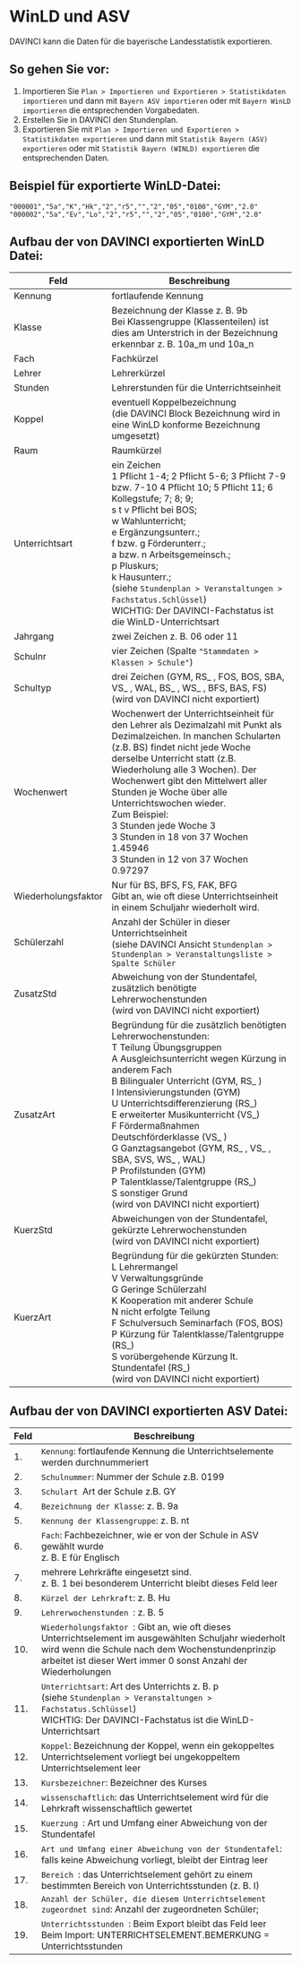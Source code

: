 #  WinLD und ASV


DAVINCI kann die Daten für die bayerische Landesstatistik exportieren.


## So gehen Sie vor: 


1. Importieren Sie ``Plan > Importieren und Exportieren > Statistikdaten importieren`` und dann mit ``Bayern ASV importieren`` oder mit ``Bayern WinLD importieren`` die entsprechenden Vorgabedaten.
2. Erstellen Sie in DAVINCI den Stundenplan.
3. Exportieren Sie mit ``Plan > Importieren und Exportieren > Statistikdaten exportieren`` und dann mit ``Statistik Bayern (ASV) exportieren`` oder mit ``Statistik Bayern (WINLD) exportieren`` die entsprechenden Daten.





## Beispiel für exportierte WinLD-Datei:


```
"000001","5a","K","Hk","2","r5","","2","05","0100","GYM","2.0"
"000002","5a","Ev","Lo","2","r5","","2","05","0100","GYM","2.0"
```

## Aufbau der von DAVINCI exportierten WinLD Datei:

| Feld                | Beschreibung                                                                                                                                                                                                                                                                                                                                                                                                                                                                                                                                                                                 |
| ------------------- | -------------------------------------------------------------------------------------------------------------------------------------------------------------------------------------------------------------------------------------------------------------------------------------------------------------------------------------------------------------------------------------------------------------------------------------------------------------------------------------------------------------------------------------------------------------------------------------------- |
| Kennung             | fortlaufende Kennung                                                                                                                                                                                                                                                                                                                                                                                                                                                                                                                                                                         |
| Klasse              | Bezeichnung der Klasse z. B. 9b <br/> Bei Klassengruppe (Klassenteilen) ist dies am Unterstrich in der Bezeichnung erkennbar z. B. 10a&#95;m und 10a&#95;n                                                                                                                                                                                                                                                                                                                                                                                                                                   |
| Fach                | Fachkürzel                                                                                                                                                                                                                                                                                                                                                                                                                                                                                                                                                                                   |
| Lehrer              | Lehrerkürzel                                                                                                                                                                                                                                                                                                                                                                                                                                                                                                                                                                                 |
| Stunden             | Lehrerstunden für die Unterrichtseinheit                                                                                                                                                                                                                                                                                                                                                                                                                                                                                                                                                     |
| Koppel              | eventuell Koppelbezeichnung <br/>(die DAVINCI Block Bezeichnung wird in eine WinLD konforme Bezeichnung umgesetzt)                                                                                                                                                                                                                                                                                                                                                                                                                                                                           |
| Raum                | Raumkürzel                                                                                                                                                                                                                                                                                                                                                                                                                                                                                                                                                                                   |
| Unterrichtsart      | ein Zeichen <br/> 1 Pflicht 1-4; 2 Pflicht 5-6; 3 Pflicht 7-9 bzw. 7-10 4 Pflicht 10; 5 Pflicht 11; 6 Kollegstufe; 7; 8; 9; <br/> s t v Pflicht bei BOS; <br/> w Wahlunterricht;<br/> e Ergänzungsunterr.; <br/> f bzw. g Förderunterr.; <br/> a bzw. n Arbeitsgemeinsch.; <br/> p Pluskurs;<br/> k Hausunterr.; <br/> (siehe `Stundenplan > Veranstaltungen > Fachstatus.Schlüssel`) <br/> WICHTIG: Der DAVINCI-Fachstatus ist die WinLD-Unterrichtsart                                                                                                                                     |
| Jahrgang            | zwei Zeichen z. B. 06 oder 11                                                                                                                                                                                                                                                                                                                                                                                                                                                                                                                                                                |
| Schulnr             | vier Zeichen (Spalte `"Stammdaten > Klassen > Schule"`)                                                                                                                                                                                                                                                                                                                                                                                                                                                                                                                                      |
| Schultyp            | drei Zeichen (GYM, RS&#95; , FOS, BOS, SBA, VS&#95; , WAL, BS&#95; , WS&#95; , BFS, BAS, FS) <br/>(wird von DAVINCI nicht exportiert)                                                                                                                                                                                                                                                                                                                                                                                                                                                        |
| Wochenwert          | Wochenwert der Unterrichtseinheit für den Lehrer als Dezimalzahl mit Punkt als Dezimalzeichen. In manchen Schularten (z.B. BS) findet nicht jede Woche derselbe Unterricht statt (z.B. Wiederholung alle 3 Wochen). Der Wochenwert gibt den Mittelwert aller Stunden je Woche über alle Unterrichtswochen wieder. <br/>Zum Beispiel: <br/>3 Stunden jede Woche 3<br/> 3 Stunden in 18 von 37 Wochen 1.45946<br/>3 Stunden in 12 von 37 Wochen 0.97297</div>                                                                                                                                  |
| Wiederholungsfaktor | Nur für BS, BFS, FS, FAK, BFG<br> Gibt an, wie oft diese Unterrichtseinheit in einem Schuljahr wiederholt wird.                                                                                                                                                                                                                                                                                                                                                                                                                                                                              |
| Schülerzahl         | Anzahl der Schüler in dieser Unterrichtseinheit <br/>(siehe DAVINCI Ansicht `Stundenplan > Stundenplan > Veranstaltungsliste > Spalte Schüler`                                                                                                                                                                                                                                                                                                                                                                                                                                               |
| ZusatzStd           | Abweichung von der Stundentafel, zusätzlich benötigte Lehrerwochenstunden <br/>(wird von DAVINCI nicht exportiert)                                                                                                                                                                                                                                                                                                                                                                                                                                                                           |
| ZusatzArt           | Begründung für die zusätzlich benötigten Lehrerwochenstunden:<br/>T Teilung Übungsgruppen<br/> A Ausgleichsunterricht wegen Kürzung in anderem Fach<br/> B Bilingualer Unterricht (GYM, RS&#95; )<br/> I Intensivierungstunden (GYM)<br/>U Unterrichtsdifferenzierung (RS&#95;)<br/>E erweiterter Musikunterricht (VS_)<br/> F Fördermaßnahmen Deutschförderklasse (VS&#95; )<br/> G Ganztagsangebot (GYM, RS&#95; , VS&#95; , SBA, SVS, WS&#95; , WAL)<br/> P Profilstunden (GYM)<br/>P Talentklasse/Talentgruppe (RS&#95;)<br/> S sonstiger Grund <br/>(wird von DAVINCI nicht exportiert) |
| KuerzStd            | Abweichungen von der Stundentafel, gekürzte Lehrerwochenstunden <br/> (wird von DAVINCI nicht exportiert)                                                                                                                                                                                                                                                                                                                                                                                                                                                                                    |
| KuerzArt            | Begründung für die gekürzten Stunden:<br/> L Lehrermangel<br/> V Verwaltungsgründe<br/> G Geringe Schülerzahl<br/> K Kooperation mit anderer Schule<br/>N nicht erfolgte Teilung<br/> F Schulversuch Seminarfach (FOS, BOS)<br/> P Kürzung für Talentklasse/Talentgruppe (RS&#95;)<br/>S vorübergehende Kürzung lt. Stundentafel (RS&#95;) <br/>(wird von DAVINCI nicht exportiert)                                                                                                                                                                                                          |


## Aufbau der von DAVINCI exportierten ASV Datei:


| Feld | Beschreibung                                                                                                                                                                                                                |
| ---- | --------------------------------------------------------------------------------------------------------------------------------------------------------------------------------------------------------------------------- |
| 1.   | `Kennung`: fortlaufende Kennung die Unterrichtselemente werden durchnummeriert                                                                                                                                              |
| 2.   | `Schulnummer`: Nummer der Schule z.B. 0199                                                                                                                                                                                  |
| 3.   | `Schulart `Art der Schule z.B. GY                                                                                                                                                                                           |
| 4.   | `Bezeichnung der Klasse`: z. B. 9a                                                                                                                                                                                          |
| 5.   | `Kennung der Klassengruppe`: z. B. nt                                                                                                                                                                                       |
| 6.   | `Fach`: Fachbezeichner, wie er von der Schule in ASV gewählt wurde<br/> z. B. E für Englisch                                                                                                                                |
| 7.   | mehrere Lehrkräfte eingesetzt sind. <br/>z. B. 1 bei besonderem Unterricht bleibt dieses Feld leer                                                                                                                          |
| 8.   | `Kürzel der Lehrkraft`: z. B. Hu                                                                                                                                                                                            |
| 9.   | `Lehrerwochenstunden `: z. B. 5                                                                                                                                                                                             |
| 10.  | `Wiederholungsfaktor `: Gibt an, wie oft dieses Unterrichtselement im ausgewählten Schuljahr wiederholt wird wenn die Schule nach dem Wochenstundenprinzip arbeitet ist dieser Wert immer 0 sonst Anzahl der Wiederholungen |
| 11.  | `Unterrichtsart`: Art des Unterrichts z. B. p<br/> (siehe `Stundenplan > Veranstaltungen > Fachstatus.Schlüssel`) <br/> WICHTIG: Der DAVINCI-Fachstatus ist die WinLD-Unterrichtsart                                        |
| 12.  | `Koppel`:  Bezeichnung der Koppel, wenn ein gekoppeltes Unterrichtselement vorliegt bei ungekoppeltem Unterrichtselement leer                                                                                               |
| 13.  | `Kursbezeichner`: Bezeichner des Kurses                                                                                                                                                                                     |
| 14.  | `wissenschaftlich`: das Unterrichtselement wird für die Lehrkraft wissenschaftlich gewertet                                                                                                                                 |
| 15.  | `Kuerzung `: Art und Umfang einer Abweichung von der Stundentafel                                                                                                                                                           |
| 16.  | `Art und Umfang einer Abweichung von der Stundentafel`: falls keine Abweichung vorliegt, bleibt der Eintrag leer                                                                                                            |
| 17.  | `Bereich `: das Unterrichtselement gehört zu einem bestimmten Bereich von Unterrichtsstunden (z. B. I)                                                                                                                      |
| 18.  | `Anzahl der Schüler, die diesem Unterrichtselement zugeordnet sind`: Anzahl der zugeordneten Schüler;                                                                                                                       |
| 19.  | `Unterrichtsstunden `: Beim Export bleibt das Feld leer Beim Import: UNTERRICHTSELEMENT.BEMERKUNG = Unterrichtsstunden                                                                                                      |
